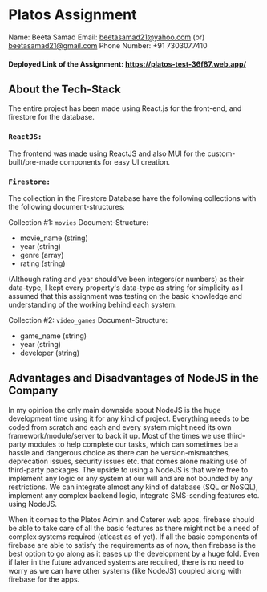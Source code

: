 
# Platos Assignment

Name: Beeta Samad
Email: beetasamad21@yahoo.com (or) beetasamad21@gmail.com
Phone Number: +91 7303077410

#### Deployed Link of the Assignment: https://platos-test-36f87.web.app/

## About the Tech-Stack
The entire project has been made using React.js for the front-end, and firestore for the database.

### `ReactJS:`
The frontend was made using ReactJS and also MUI for the custom-built/pre-made components for easy UI creation. 

### `Firestore:`
The collection in the Firestore Database have the following collections with the following document-structures:

Collection #1: `movies`
Document-Structure: 
- movie_name (string)
- year (string)
- genre (array)
- rating (string)

(Although rating and year should've been integers(or numbers) as their data-type, I kept every property's data-type as string for simplicity as I assumed that this assignment was testing on the basic knowledge and understanding of the working behind each system.
                      
Collection #2: `video_games`
Document-Structure: 
- game_name (string)
- year (string)
- developer (string)

## Advantages and Disadvantages of NodeJS in the Company
In my opinion the only main downside about NodeJS is the huge development time using it for any kind of project. Everything needs to be coded from scratch and each and every system might need its own framework/module/server to back it up. Most of the times we use third-party modules to help complete our tasks, which can sometimes be a hassle and dangerous choice as there can be version-mismatches, deprecation issues, security issues etc. that comes alone making use of third-party packages.
The upside to using a NodeJS is that we're free to implement any logic or any system at our will and are not bounded by any restrictions. We can integrate almost any kind of database (SQL or NoSQL), implement any complex backend logic, integrate SMS-sending features etc. using NodeJS.

When it comes to the Platos Admin and Caterer web apps, firebase should be able to take care of all the basic features as there might not be a need of complex systems required (atleast as of yet). If all the basic components of firebase are able to satisfy the requirements as of now, then firebase is the best option to go along as it eases up the development by a huge fold.
Even if later in the future advanced systems are required, there is no need to worry as we can have other systems  (like NodeJS) coupled along with firebase for the apps.
